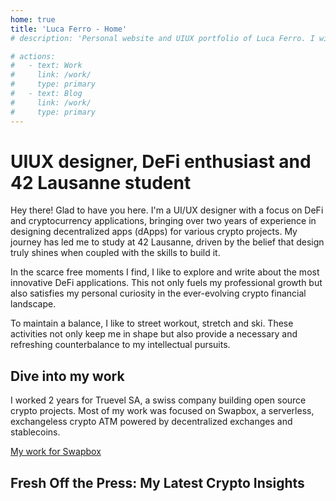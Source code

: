```yaml
---
home: true
title: 'Luca Ferro - Home'
# description: 'Personal website and UIUX portfolio of Luca Ferro. I will share on this website my UIUX work, my insights on DeFi and Web3, and more'

# actions:
#   - text: Work
#     link: /work/
#     type: primary
#   - text: Blog
#     link: /work/
#     type: primary
---
```


# UIUX designer, DeFi enthusiast and 42 Lausanne student

Hey there! Glad to have you here. I'm a UI/UX designer with a focus on DeFi and cryptocurrency applications, bringing over two years of experience in designing decentralized apps (dApps) for various crypto projects. My journey has led me to study at 42 Lausanne, driven by the belief that design truly shines when coupled with the skills to build it.

In the scarce free moments I find, I like to explore and write about the most innovative DeFi applications. This not only fuels my professional growth but also satisfies my personal curiosity in the ever-evolving crypto financial landscape.

To maintain a balance, I like to street workout, stretch and ski. These activities not only keep me in shape but also provide a necessary and refreshing counterbalance to my intellectual pursuits.

## Dive into my work

I worked 2 years for Truevel SA, a swiss company building open source crypto projects. Most of my work was focused on Swapbox, a serverless, exchangeless crypto ATM powered by decentralized exchanges and stablecoins.  

[My work for Swapbox](/work/swapbox.md)



## Fresh Off the Press: My Latest Crypto Insights


